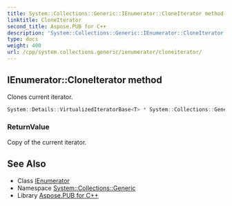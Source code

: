 ```yaml
---
title: System::Collections::Generic::IEnumerator::CloneIterator method
linktitle: CloneIterator
second_title: Aspose.PUB for C++
description: 'System::Collections::Generic::IEnumerator::CloneIterator method. Clones current iterator in C++.'
type: docs
weight: 400
url: /cpp/system.collections.generic/ienumerator/cloneiterator/
---
```

## IEnumerator::CloneIterator method


Clones current iterator.

```cpp
System::Details::VirtualizedIteratorBase<T> * System::Collections::Generic::IEnumerator<T>::CloneIterator() const override
```


### ReturnValue

Copy of the current iterator.

## See Also

* Class [IEnumerator](../)
* Namespace [System::Collections::Generic](../../)
* Library [Aspose.PUB for C++](../../../)
